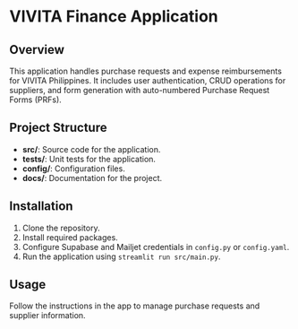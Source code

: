 # VIVITA Finance Application

## Overview
This application handles purchase requests and expense reimbursements for VIVITA Philippines. It includes user authentication, CRUD operations for suppliers, and form generation with auto-numbered Purchase Request Forms (PRFs).

## Project Structure
- **src/**: Source code for the application.
- **tests/**: Unit tests for the application.
- **config/**: Configuration files.
- **docs/**: Documentation for the project.

## Installation
1. Clone the repository.
2. Install required packages.
3. Configure Supabase and Mailjet credentials in `config.py` or `config.yaml`.
4. Run the application using `streamlit run src/main.py`.

## Usage
Follow the instructions in the app to manage purchase requests and supplier information.
